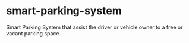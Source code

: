 # smart-parking-system
Smart Parking System that assist the driver or vehicle owner to a free or vacant parking space.
